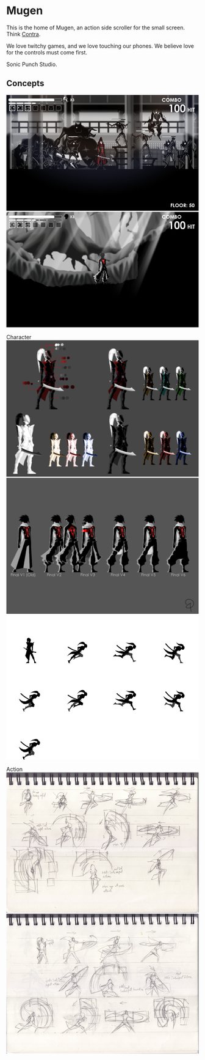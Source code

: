 # Mugen

This is the home of Mugen, an action side scroller for the small screen.
Think [Contra](https://en.wikipedia.org/wiki/Contra_(video_game)).

We love twitchy games, and we love touching our phones.
We believe love for the controls must come first.

Sonic Punch Studio.

## Concepts

![Scale](./Damien/480x800_screen_previs_005.png)
![Level](./Damien/480x800_screen_previs_007.png)

Character
![Swordsman](./Damien/Swordsman%20Sprite%20-%20Mugen_Tower%20of%20Infinity.png)
![Acolyte](./Damien/Acolyte%20Pixel%20Art%2020120606.png)
![SwordsmanSprite](./Damien/swordsman_sprite_atlas_idle_run_20120621.png)

Action
![InputConceptAir](./Damien/PC%20input%20moves%20concept%20-%20in%20air.jpg)
![InputConceptGround](./Damien/PC%20input%20moves%20concept%20-%20on%20ground.jpg)
